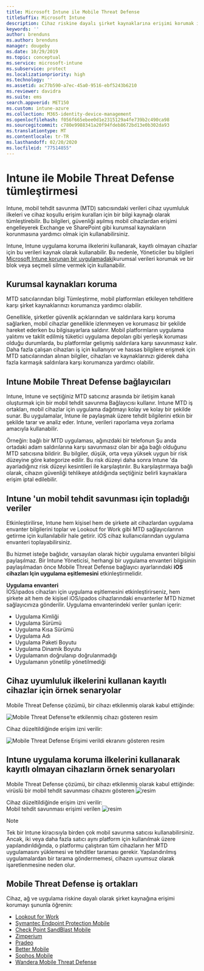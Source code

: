 ```yaml
---
title: Microsoft Intune ile Mobile Threat Defense
titleSuffix: Microsoft Intune
description: Cihaz riskine dayalı şirket kaynaklarına erişimi korumak için Mobil Threat Defense iş ortağınız ile Intune Mobil Threat Defense (MTD) kullanın.
keywords: ''
author: brenduns
ms.author: brenduns
manager: dougeby
ms.date: 10/29/2019
ms.topic: conceptual
ms.service: microsoft-intune
ms.subservice: protect
ms.localizationpriority: high
ms.technology: ''
ms.assetid: ac77b590-a7ec-45a0-9516-ebf5243b6210
ms.reviewer: davidra
ms.suite: ems
search.appverid: MET150
ms.custom: intune-azure
ms.collection: M365-identity-device-management
ms.openlocfilehash: f056f665ebee0d1e2315129a4fe739b2c490ca98
ms.sourcegitcommit: c780e9988341a20f94fdeb8672bd13e0b302da93
ms.translationtype: MT
ms.contentlocale: tr-TR
ms.lasthandoff: 02/20/2020
ms.locfileid: "77514855"
---
```

# <a name="mobile-threat-defense-integration-with-intune"></a>Intune ile Mobile Threat Defense tümleştirmesi

Intune, mobil tehdit savunma (MTD) satıcısındaki verileri cihaz uyumluluk ilkeleri ve cihaz koşullu erişim kuralları için bir bilgi kaynağı olarak tümleştirebilir. Bu bilgileri, güvenliği aşılmış mobil cihazlardan erişimi engelleyerek Exchange ve SharePoint gibi kurumsal kaynakların korunmasına yardımcı olmak için kullanabilirsiniz.

Intune, Intune uygulama koruma ilkelerini kullanarak, kayıtlı olmayan cihazlar için bu verileri kaynak olarak kullanabilir. Bu nedenle, Yöneticiler bu bilgileri [Microsoft Intune korunan bir uygulamadaki](~/apps/apps-supported-intune-apps.md)kurumsal verileri korumak ve bir blok veya seçmeli silme vermek için kullanabilir.

## <a name="protect-corporate-resources"></a>Kurumsal kaynakları koruma

MTD satıcılarından bilgi Tümleştirme, mobil platformları etkileyen tehditlere karşı şirket kaynaklarınızı korumanıza yardımcı olabilir.  

Genellikle, şirketler güvenlik açıklarından ve saldırılara karşı koruma sağlarken, mobil cihazlar genellikle izlenmeyen ve korumasız bir şekilde hareket ederken bu bilgisayarlara saldırır. Mobil platformların uygulama yalıtımı ve taklit edilmiş tüketici uygulama depoları gibi yerleşik koruması olduğu durumlarda, bu platformlar gelişmiş saldırılara karşı savunmasız kalır. Daha fazla çalışan cihazları iş için kullanıyor ve hassas bilgilere erişmek için MTD satıcılarından alınan bilgiler, cihazları ve kaynaklarınızı giderek daha fazla karmaşık saldırılara karşı korumanıza yardımcı olabilir.

## <a name="intune-mobile-threat-defense-connectors"></a>Intune Mobile Threat Defense bağlayıcıları

Intune, Intune ve seçtiğiniz MTD satıcınız arasında bir iletişim kanalı oluşturmak için bir mobil tehdit savunma Bağlayıcısı kullanır. Intune MTD iş ortakları, mobil cihazlar için uygulama dağıtmayı kolay ve kolay bir şekilde sunar. Bu uygulamalar, Intune ile paylaşmak üzere tehdit bilgilerini etkin bir şekilde tarar ve analiz eder. Intune, verileri raporlama veya zorlama amacıyla kullanabilir.

Örneğin: bağlı bir MTD uygulaması, ağınızdaki bir telefonun Şu anda ortadaki adam saldırılarına karşı savunmasız olan bir ağa bağlı olduğunu MTD satıcısına bildirir. Bu bilgiler, düşük, orta veya yüksek uygun bir risk düzeyine göre kategorize edilir. Bu risk düzeyi daha sonra Intune 'da ayarladığınız risk düzeyi kesintileri ile karşılaştırılır. Bu karşılaştırmaya bağlı olarak, cihazın güvenliği tehlikeye atıldığında seçtiğiniz belirli kaynaklara erişim iptal edilebilir.

## <a name="data-that-intune-collects-for-mobile-threat-defense"></a>Intune 'un mobil tehdit savunması için topladığı veriler

Etkinleştirilirse, Intune hem kişisel hem de şirkete ait cihazlardan uygulama envanter bilgilerini toplar ve Lookout for Work gibi MTD sağlayıcılarının getirme için kullanılabilir hale getirir. iOS cihaz kullanıcılarından uygulama envanteri toplayabilirsiniz.

Bu hizmet isteğe bağlıdır, varsayılan olarak hiçbir uygulama envanteri bilgisi paylaşılmaz. Bir Intune Yöneticisi, herhangi bir uygulama envanteri bilgisinin paylaşılmadan önce Mobile Threat Defense bağlayıcı ayarlarındaki **iOS cihazları Için uygulama eşitlemesini** etkinleştirmelidir.

**Uygulama envanteri**  
İOS/ıpados cihazları için uygulama eşitlemesini etkinleştirirseniz, hem şirkete ait hem de kişisel iOS/ıpados cihazlarındaki envanterler MTD hizmet sağlayıcınıza gönderilir. Uygulama envanterindeki veriler şunları içerir:

- Uygulama Kimliği
- Uygulama Sürümü
- Uygulama Kısa Sürümü
- Uygulama Adı
- Uygulama Paketi Boyutu
- Uygulama Dinamik Boyutu
- Uygulamanın doğrulanıp doğrulanmadığı
- Uygulamanın yönetilip yönetilmediği

## <a name="sample-scenarios-for-enrolled-devices-using-device-compliance-policies"></a>Cihaz uyumluluk ilkelerini kullanan kayıtlı cihazlar için örnek senaryolar

Mobile Threat Defense çözümü, bir cihazı etkilenmiş olarak kabul ettiğinde:

![Mobile Threat Defense’te etkilenmiş cihazı gösteren resim](./media/mobile-threat-defense/MTD-image-1.png)

Cihaz düzeltildiğinde erişim izni verilir:

![Mobile Threat Defense Erişimi verildi ekranını gösteren resim](./media/mobile-threat-defense/MTD-image-2.png)

## <a name="sample-scenarios-for-unenrolled-devices-using-intune-app-protection-policies"></a>Intune uygulama koruma ilkelerini kullanarak kayıtlı olmayan cihazların örnek senaryoları

Mobile Threat Defense çözümü, bir cihazı etkilenmiş olarak kabul ettiğinde:<br>
virüslü bir mobil tehdit savunması cihazını gösteren ![resim](./media/mobile-threat-defense/MTD-image-3.png)

Cihaz düzeltildiğinde erişim izni verilir:<br>
Mobil tehdit savunması erişimi verilen ![resim](./media/mobile-threat-defense/MTD-image-4.png)

> [!NOTE]
> Tek bir Intune kiracısıyla birden çok mobil savunma satıcısı kullanabilirsiniz. Ancak, iki veya daha fazla satıcı aynı platform için kullanılmak üzere yapılandırıldığında, o platformu çalıştıran tüm cihazların her MTD uygulamasını yüklemesi ve tehditler taraması gerekir. Yapılandırılmış uygulamalardan bir tarama göndermemesi, cihazın uyumsuz olarak işaretlenmesine neden olur. 

## <a name="mobile-threat-defense-partners"></a>Mobile Threat Defense iş ortakları

Cihaz, ağ ve uygulama riskine dayalı olarak şirket kaynağına erişimi korumayı şununla öğrenin:

- [Lookout for Work](lookout-mobile-threat-defense-connector.md)
- [Symantec Endpoint Protection Mobile](skycure-mobile-threat-defense-connector.md)
- [Check Point SandBlast Mobile](checkpoint-sandblast-mobile-mobile-threat-defense-connector.md)
- [Zimperium](zimperium-mobile-threat-defense-connector.md)
- [Pradeo](pradeo-mobile-threat-defense-connector.md)
- [Better Mobile](better-mobile-threat-defense-connector.md)
- [Sophos Mobile](sophos-mtd-connector.md)
- [Wandera Mobile Threat Defense](wandera-mtd-connector.md)
